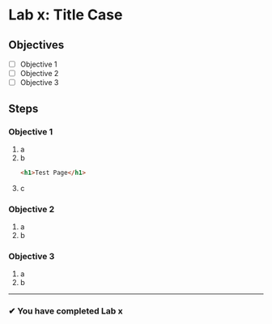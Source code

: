 # Lab x: Title Case

## Objectives

- [ ] Objective 1
- [ ] Objective 2
- [ ] Objective 3

## Steps

### Objective 1

1. a
1. b
   ```html
   <h1>Test Page</h1>
   ```
1. c

### Objective 2

1. a
1. b

### Objective 3

1. a
1. b

---

### &#10004; You have completed Lab x
